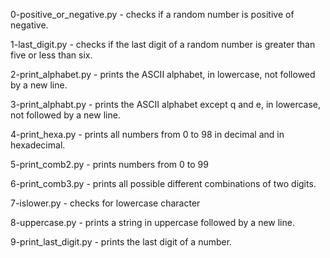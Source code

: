 0-positive_or_negative.py - checks if a random number is positive of negative.

1-last_digit.py - checks if the last digit of a random number is greater than five or less than six.

2-print_alphabet.py - prints the ASCII alphabet, in lowercase, not followed by a new line.

3-print_alphabt.py - prints the ASCII alphabet except q and e, in lowercase, not followed by a new line.

4-print_hexa.py - prints all numbers from 0 to 98 in decimal and in hexadecimal.

5-print_comb2.py - prints numbers from 0 to 99

6-print_comb3.py - prints all possible different combinations of two digits.

7-islower.py - checks for lowercase character

8-uppercase.py -  prints a string in uppercase followed by a new line.

9-print_last_digit.py - prints the last digit of a number.
